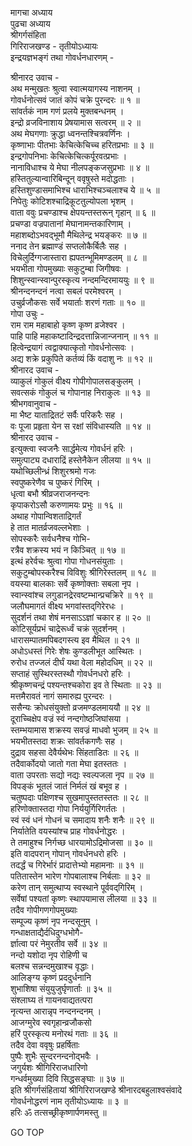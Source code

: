 मागचा अध्याय  
पुढचा अध्याय  
श्रीगर्गसंहिता  
गिरिराजखण्ड - तृतीयोऽध्यायः  
इन्द्रयज्ञभङ्गं तथा गोवर्धनधारणम् -  
  
श्रीनारद उवाच -  
अथ मन्मुखतः श्रुत्वा स्वात्मयागस्य नाशनम् ।  
गोवर्धनोत्सवं जातं कोपं चक्रे पुरन्दरः ॥ १ ॥  
सांवर्तकं नाम गणं प्रलये मुक्तबन्धनम् ।  
इन्द्रो व्रजविनाशाय प्रेषयामास सत्वरम् ॥ २ ॥  
अथ मेघगणाः क्रुद्धा ध्वनन्तश्चित्रवर्णिनः ।  
कृष्णाभाः पीतभाः केचित्केचिच्च हरितप्रभाः ॥ ३ ॥  
इन्द्रगोपनिभाः केचित्केचित्कर्पूरवत्प्रभाः ।  
नानाविधाश्च ये मेघा नीलपङ्कजसुप्रभाः ॥ ४ ॥  
हस्तितुल्यान्वारिबिन्दून् ववृषुस्ते मदोद्धताः ।  
हस्तिशुण्डासमाभिश्च धाराभिश्चञ्चलाश्च ये ॥ ५ ॥  
निपेतुः कोटिशश्चाद्रिकूटतुल्योपला भृशम् ।  
वाता ववुः प्रचण्डाश्च क्षेपयन्तस्तरून् गृहान् ॥ ६ ॥  
प्रचण्डा वज्रपातानां मेघानामन्तकारिणाम् ।  
महाशब्दोऽभवद्‌भूमौ मैथिलेन्द्र भयङ्करः ॥ ७ ॥  
ननाद तेन ब्रह्माण्डं सप्तलोकैर्बिलैः सह ।  
विचेलुर्दिग्गजास्तारा ह्यपतन्भूमिमण्डलम् ॥ ८ ॥  
भयभीता गोपमुख्याः सकुटुम्बा जिगीषवः ।  
शिशुन्स्वान्स्वान्पुरस्कृत्य नन्दमन्दिरमाययुः ॥ ९ ॥  
श्रीनन्दनन्दनं नत्वा सबलं परमेश्वरम् ।  
उचुर्व्रजौकसः सर्वे भयार्ताः शरणं गताः ॥ १० ॥  
गोपा उचुः -  
राम राम महाबाहो कृष्ण कृष्ण व्रजेश्वर ।  
पाहि पाहि महाकष्टादिन्द्रदत्तान्निजान्जनान् ॥ ११ ॥  
हित्वेन्द्रयागं त्वद्वाक्यात्कृतो गोवर्धनोत्सवः ।  
अद्य शक्रे प्रकुपिते कर्तव्यं किं वदाशु नः ॥ १२ ॥  
श्रीनारद उवाच -  
व्याकुलं गोकुलं वीक्ष्य गोपीगोपालसङ्कुलम् ।  
सवत्सकं गोकुलं च गोपानाह निराकुलः ॥ १३ ॥  
श्रीभगवानुवाच -  
मा भैष्ट याताद्रितटं सर्वैः परिकरैः सह ।  
वः पूजा प्रहृता येन स रक्षां संविधास्यति ॥ १४ ॥  
श्रीनारद उवाच -  
इत्युक्त्वा स्वजनैः सार्द्धमेत्य गोवर्धनं हरिः ।  
समुत्पाट्य दधाराद्रिं हस्तेनैकेन लीलया ॥ १५ ॥  
यथोच्छिलीन्ध्रं शिशुरश्रमो गजः  
     स्वपुष्करेणैव च पुष्करं गिरिम् ।  
धृत्वा बभौ श्रीव्रजराजनन्दनः  
     कृपाकरोऽसौ करुणामयः प्रभुः ॥ १६ ॥  
अथाह गोपान्विशताद्रिगर्तं  
     हे तात मातर्व्रजवल्लभेशाः ।  
सोपस्करैः सर्वधनैश्च गोभि-  
     रत्रैव शक्रस्य भयं न किञ्चित् ॥ १७ ॥  
इत्थं हरेर्वचः श्रुत्वा गोपा गोधनसंयुताः ।  
सकुटुम्बोपस्करैश्च विविशुः श्रीगिरेस्तलम् ॥ १८ ॥  
वयस्या बालकाः सर्वे कृष्णोक्ताः सबला नृप ।  
स्वान्स्वांश्च लगुडानद्रेरवष्टम्भान्प्रचक्रिरे ॥ १९ ॥  
जलौघमागतं वीक्ष्य भगवांस्तद्‌गिरेरधः ।  
सुदर्शनं तथा शेषं मनसाऽऽज्ञां चकार ह ॥ २० ॥  
कोटिसूर्यप्रभं चाद्रेरूर्ध्वं चक्रं सुदर्शनम् ।  
धारासम्पातमपिबदगस्त्य इव मैथिल ॥ २१ ॥  
अधोऽधस्तं गिरेः शेषः कुण्डलीभूत आस्थितः ।  
रुरोध तज्जलं दीर्घं यथा वेला महोदधिम् ॥ २२ ॥  
सप्ताहं सुस्थिरस्तस्थौ गोवर्धनधरो हरिः ।  
श्रीकृष्णचन्द्रं पश्यन्तश्चकोरा इव ते स्थिताः ॥ २३ ॥  
मत्तमैरावतं नागं समारुह्य पुरन्दरः ।  
ससैन्यः क्रोधसंयुक्तो व्रजमण्डलमाययौ ॥ २४ ॥  
दूराच्चिक्षेप वज्रं स्वं नन्दगोष्ठजिघांसया ।  
स्तम्भयामास शक्रस्य सवज्रं माधवो भुजम् ॥ २५ ॥  
भयभीतस्तदा शक्रः सांवर्तकगणैः सह ।  
दुद्राव सहसा देवैर्यथेभः सिंहताडितः ॥ २६ ॥  
तदैवार्कोदयो जातो गता मेघा इतस्ततः ।  
वाता उपरताः सद्यो नद्यः स्वल्पजला नृप ॥ २७ ॥  
विपङ्कं भूतलं जातं निर्मलं खं बभूव ह ।  
चतुष्पदाः पक्षिणश्च सुखमापुस्ततस्ततः ॥ २८ ॥  
हरिणोक्तास्तदा गोपा निर्ययुर्गिरिगर्ततः ।  
स्वं स्वं धनं गोधनं च समादाय शनैः शनैः ॥ २९ ॥  
निर्यातेति वयस्यांश्च प्राह गोवर्धनोद्धरः ।  
ते तमाहुश्च निर्गच्छ धारयामोऽद्रिमोजसा ॥ ३० ॥  
इति वादपरान् गोपान् गोवर्धनधरो हरिः ।  
तदर्द्धं च गिरेर्भारं प्रादात्तेभ्यो महामनाः ॥ ३१ ॥  
पतितास्तेन भारेण गोपबालाश्च निर्बलाः ॥ ३२ ॥  
करेण तान् समुत्थाप्य स्वस्थाने पूर्ववद्‌गिरिम् ।  
सर्वेषां पश्यतां कृष्णः स्थापयामास लीलया ॥ ३३ ॥  
तदैव गोपीगणगोपमुख्याः  
     सम्पूज्य कृष्णं नृप नन्दसूनुम् ।  
गन्धाक्षताद्यैर्दधिदुग्धभोगै-  
     र्ज्ञात्वा परं नेमुरतीव सर्वे ॥ ३४ ॥  
नन्दो यशोदा नृप रोहिणी च  
     बलश्च सन्नन्दमुखाश्च वृद्धाः।  
आलिङ्ग्य कृष्णं प्रददुर्धनानि  
     शुभाशिषा संयुयुजुर्घृणार्ताः ॥ ३५ ॥  
संश्लाघ्य तं गायनवाद्यतत्परा  
     नृत्यन्त आरान्नृप नन्दनन्दनम् ।  
आजग्मुरेव स्वगृहान्व्रजौकसो  
     हरिं पुरस्कृत्य मनोरथं गताः ॥ ३६ ॥  
तदैव देवा ववृषुः प्रहर्षिताः  
     पुष्पैः शुभैः सुन्दरनन्दनोद्‌भवैः ।  
जगुर्यशः श्रीगिरिराजधारिणो  
     गन्धर्वमुख्या दिवि सिद्धसङ्घाः ॥ ३७ ॥  
इति श्रीगर्गसंहितायां श्रीगिरिराजखण्डे श्रीनारदबहुलाश्वसंवादे  
गोवर्धनोद्धरणं नाम तृतीयोऽध्यायः ॥ ३ ॥  
हरिः ॐ तत्सच्छ्रीकृष्णार्पणमस्तु ॥  
  
GO TOP
